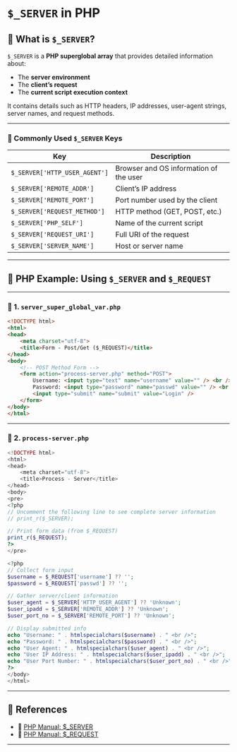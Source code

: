 
# `$_SERVER` in PHP

## 🔹 What is `$_SERVER`?

`$_SERVER` is a **PHP superglobal array** that provides detailed information about:

* The **server environment**
* The **client’s request**
* The **current script execution context**

It contains details such as HTTP headers, IP addresses, user-agent strings, server names, and request methods.

---

### 🔑 Commonly Used `$_SERVER` Keys

| Key                           | Description                            |
| ----------------------------- | -------------------------------------- |
| `$_SERVER['HTTP_USER_AGENT']` | Browser and OS information of the user |
| `$_SERVER['REMOTE_ADDR']`     | Client’s IP address                    |
| `$_SERVER['REMOTE_PORT']`     | Port number used by the client         |
| `$_SERVER['REQUEST_METHOD']`  | HTTP method (GET, POST, etc.)          |
| `$_SERVER['PHP_SELF']`        | Name of the current script             |
| `$_SERVER['REQUEST_URI']`     | Full URI of the request                |
| `$_SERVER['SERVER_NAME']`     | Host or server name                    |

---

## 🧪 PHP Example: Using `$_SERVER` and `$_REQUEST`

---

### 🔸 1. `server_super_global_var.php`

```html
<!DOCTYPE html>
<html>
<head>
    <meta charset="utf-8">
    <title>Form - Post/Get ($_REQUEST)</title>
</head>
<body>
    <!-- POST Method Form -->
    <form action="process-server.php" method="POST">
        Username: <input type="text" name="username" value="" /> <br />
        Password: <input type="password" name="passwd" value="" /> <br />
        <input type="submit" name="submit" value="Login" />
    </form>
</body>
</html>
```

---

### 🔸 2. `process-server.php`

```php
<!DOCTYPE html>
<html>
<head>
    <meta charset="utf-8">
    <title>Process - Server</title>
</head>
<body>
<pre>
<?php
// Uncomment the following line to see complete server information
// print_r($_SERVER);

// Print form data (from $_REQUEST)
print_r($_REQUEST);
?>
</pre>

<?php
// Collect form input
$username = $_REQUEST['username'] ?? '';
$password = $_REQUEST['passwd'] ?? '';

// Gather server/client information
$user_agent = $_SERVER['HTTP_USER_AGENT'] ?? 'Unknown';
$user_ipadd = $_SERVER['REMOTE_ADDR'] ?? 'Unknown';
$user_port_no = $_SERVER['REMOTE_PORT'] ?? 'Unknown';

// Display submitted info
echo "Username: " . htmlspecialchars($username) . " <br />";
echo "Password: " . htmlspecialchars($password) . " <br />";
echo "User Agent: " . htmlspecialchars($user_agent) . " <br />";
echo "User IP Address: " . htmlspecialchars($user_ipadd) . " <br />";
echo "User Port Number: " . htmlspecialchars($user_port_no) . " <br />";
?>
</body>
</html>
```

---

## 🔗 References

* 📖 [PHP Manual: $\_SERVER](https://www.php.net/manual/en/reserved.variables.server.php)
* 📖 [PHP Manual: $\_REQUEST](https://www.php.net/manual/en/reserved.variables.request.php)

---

